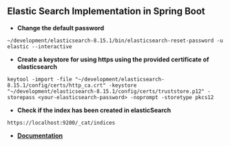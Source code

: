 ## Elastic Search Implementation in Spring Boot  

* **Change the default password** 
```
~/development/elasticsearch-8.15.1/bin/elasticsearch-reset-password -u elastic --interactive
```
* **Create a keystore for using https using the provided certificate of elasticsearch**
```
keytool -import -file "~/development/elasticsearch-8.15.1/config/certs/http_ca.crt" -keystore "~/development/elasticsearch-8.15.1/config/certs/truststore.p12" -storepass <your-elasticsearch-password> -noprompt -storetype pkcs12
```
* **Check if the index has been created in elasticSearch**
```
https://localhost:9200/_cat/indices
```

* **[Documentation](https://www.javainuse.com/boot3/elast/1)**
